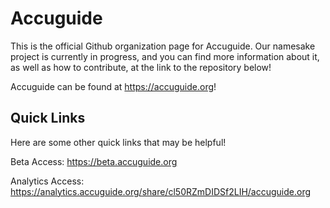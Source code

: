 # Accuguide

This is the official Github organization page for Accuguide. Our namesake project is currently in progress, and you can find more information about it, as well as how to contribute, at the link to the repository below!

Accuguide can be found at https://accuguide.org!

## Quick Links

Here are some other quick links that may be helpful!

Beta Access: https://beta.accuguide.org

Analytics Access: https://analytics.accuguide.org/share/cl50RZmDIDSf2LIH/accuguide.org
